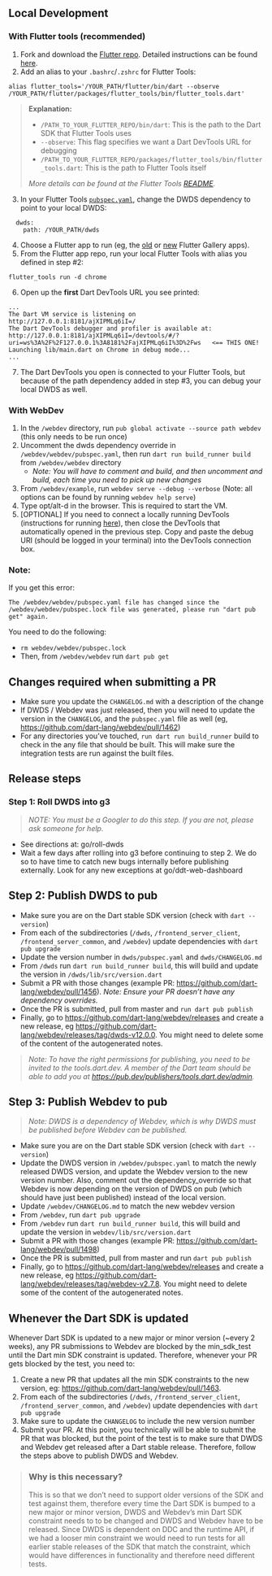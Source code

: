 ## Local Development

### With Flutter tools (recommended)

1. Fork and download the [Flutter repo](https://github.com/flutter/flutter).
   Detailed instructions can be found
   [here](https://github.com/flutter/flutter/wiki/Setting-up-the-Framework-development-environment).
1. Add an alias to your `.bashrc`/`.zshrc` for Flutter Tools:

```
alias flutter_tools='/YOUR_PATH/flutter/bin/dart --observe /YOUR_PATH/flutter/packages/flutter_tools/bin/flutter_tools.dart'
```

> **Explanation:**
>
> - `/PATH_TO_YOUR_FLUTTER_REPO/bin/dart`: This is the path to the Dart SDK that
>   Flutter Tools uses
> - `--observe`: This flag specifies we want a Dart DevTools URL for debugging
> - `/PATH_TO_YOUR_FLUTTER_REPO/packages/flutter_tools/bin/flutter_tools.dart`:
>   This is the path to Flutter Tools itself
>
> *More details can be found at the Flutter Tools
> [README](https://github.com/flutter/flutter/blob/master/packages/flutter_tools/README.md).*

3. In your Flutter Tools
   [`pubspec.yaml`](https://github.com/flutter/flutter/blob/master/packages/flutter_tools/pubspec.yaml),
   change the DWDS dependency to point to your local DWDS:

```
  dwds:
    path: /YOUR_PATH/dwds
```

4. Choose a Flutter app to run (eg, the
   [old](https://github.com/flutter/flutter/tree/master/dev/integration_tests/flutter_gallery)
   or [new](https://github.com/flutter/gallery) Flutter Gallery apps).
1. From the Flutter app repo, run your local Flutter Tools with alias you
   defined in step #2:

```
flutter_tools run -d chrome
```

6. Open up the **first** Dart DevTools URL you see printed:

```
...
The Dart VM service is listening on http://127.0.0.1:8181/ajXIPMLq6iI=/
The Dart DevTools debugger and profiler is available at: http://127.0.0.1:8181/ajXIPMLq6iI=/devtools/#/?uri=ws%3A%2F%2F127.0.0.1%3A8181%2FajXIPMLq6iI%3D%2Fws   <== THIS ONE!
Launching lib/main.dart on Chrome in debug mode...
...
```

7. The Dart DevTools you open is connected to your Flutter Tools, but because of
   the path dependency added in step #3, you can debug your local DWDS as well.

### With WebDev

1. In the `/webdev` directory, run `pub global activate --source path webdev`
   (this only needs to be run once)
1. Uncomment the dwds dependency override in `/webdev/webdev/pubspec.yaml`, then
   run `dart run build_runner build` from `/webdev/webdev` directory
   - *Note: You will have to comment and build, and then uncomment and build,
     each time you need to pick up new changes*
1. From `/webdev/example`, run `webdev serve --debug --verbose` (Note: all
   options can be found by running `webdev help serve`)
1. Type opt/alt-d in the browser. This is required to start the VM.
1. \[OPTIONAL\] If you need to connect a locally running DevTools (instructions
   for running
   [here](https://github.com/flutter/devtools/blob/master/CONTRIBUTING.md)),
   then close the DevTools that automatically opened in the previous step. Copy
   and paste the debug URI (should be logged in your terminal) into the DevTools
   connection box.

### Note:

If you get this error:

`The /webdev/webdev/pubspec.yaml file has changed since the /webdev/webdev/pubspec.lock file was generated, please run "dart pub get" again.`

You need to do the following:

- `rm webdev/webdev/pubspec.lock`
- Then, from `/webdev/webdev` run `dart pub get`

## Changes required when submitting a PR

- Make sure you update the `CHANGELOG.md` with a description of the change
- If DWDS / Webdev was just released, then you will need to update the version
  in the `CHANGELOG`, and the `pubspec.yaml` file as well (eg,
  https://github.com/dart-lang/webdev/pull/1462)
- For any directories you’ve touched, `run dart run build_runner` build to check
  in the any file that should be built. This will make sure the integration
  tests are run against the built files.

## Release steps

### Step 1: Roll DWDS into g3

> *NOTE: You must be a Googler to do this step. If you are not, please ask
> someone for help.*

- See directions at: go/roll-dwds
- Wait a few days after rolling into g3 before continuing to step 2. We do so to
  have time to catch new bugs internally before publishing externally. Look for
  any new exceptions at go/ddt-web-dashboard

## Step 2: Publish DWDS to pub

- Make sure you are on the Dart stable SDK version (check with `dart --version`)
- From each of the subdirectories (`/dwds`, `/frontend_server_client`,
  `/frontend_server_common`, and `/webdev`) update dependencies with
  `dart pub upgrade`
- Update the version number in `dwds/pubspec.yaml` and `dwds/CHANGELOG.md`
- From `/dwds` run `dart run build_runner build`, this will build and update the
  version in `/dwds/lib/src/version.dart`
- Submit a PR with those changes (example PR:
  https://github.com/dart-lang/webdev/pull/1456). *Note: Ensure your PR doesn’t
  have any dependency overrides.*
- Once the PR is submitted, pull from master and `run dart pub publish`
- Finally, go to https://github.com/dart-lang/webdev/releases and create a new
  release, eg https://github.com/dart-lang/webdev/releases/tag/dwds-v12.0.0. You
  might need to delete some of the content of the autogenerated notes.

> *Note: To have the right permissions for publishing, you need to be invited to
> the tools.dart.dev. A member of the Dart team should be able to add you at
> https://pub.dev/publishers/tools.dart.dev/admin.*

## Step 3: Publish Webdev to pub

> *Note: DWDS is a dependency of Webdev, which is why DWDS must be published
> before Webdev can be published.*

- Make sure you are on the Dart stable SDK version (check with `dart --version`)
- Update the DWDS version in `/webdev/pubspec.yaml` to match the newly released
  DWDS version, and update the Webdev version to the new version number. Also,
  comment out the dependency_override so that Webdev is now depending on the
  version of DWDS on pub (which should have just been published) instead of the
  local version.
- Update `/webdev/CHANGELOG.md` to match the new webdev version
- From `/webdev`, run `dart pub upgrade`
- From `/webdev` run `dart run build_runner build`, this will build and update
  the version in `webdev/lib/src/version.dart`
- Submit a PR with those changes (example PR:
  https://github.com/dart-lang/webdev/pull/1498)
- Once the PR is submitted, pull from master and run `dart pub publish`
- Finally, go to https://github.com/dart-lang/webdev/releases and create a new
  release, eg https://github.com/dart-lang/webdev/releases/tag/webdev-v2.7.8.
  You might need to delete some of the content of the autogenerated notes.

## Whenever the Dart SDK is updated

Whenever Dart SDK is updated to a new major or minor version (~every 2 weeks),
any PR submissions to Webdev are blocked by the min_sdk_test until the Dart min
SDK constraint is updated. Therefore, whenever your PR gets blocked by the test,
you need to:

1. Create a new PR that updates all the min SDK constraints to the new version,
   eg: https://github.com/dart-lang/webdev/pull/1463.
1. From each of the subdirectories (`/dwds`, `/frontend_server_client`,
   `/frontend_server_common`, and `/webdev`) update dependencies with
   `dart pub upgrade`
1. Make sure to update the `CHANGELOG` to include the new version number
1. Submit your PR. At this point, you technically will be able to submit the PR
   that was blocked, but the point of the test is to make sure that DWDS and
   Webdev get released after a Dart stable release. Therefore, follow the steps
   above to publish DWDS and Webdev.

> ### Why is this necessary?
>
> This is so that we don’t need to support older versions of the SDK and test
> against them, therefore every time the Dart SDK is bumped to a new major or
> minor version, DWDS and Webdev’s min Dart SDK constraint needs to to be
> changed and DWDS and Webdev have to be released. Since DWDS is dependent on
> DDC and the runtime API, if we had a looser min constraint we would need to
> run tests for all earlier stable releases of the SDK that match the
> constraint, which would have differences in functionality and therefore need
> different tests.
